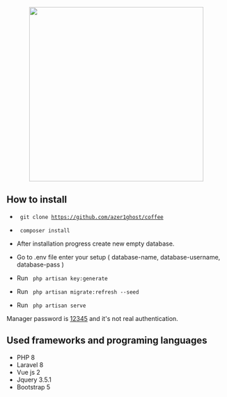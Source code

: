 <p align="center"><img src="https://i.pinimg.com/474x/17/8e/0b/178e0bf51df91c5e2568918a8135c383.jpg" width="400"></p>


## How to install

-  <code> git clone https://github.com/azer1ghost/coffee </code>
-  <code> composer install </code>

- After installation progress create new empty database.
- Go to .env file enter your setup ( database-name, database-username, database-pass )
- Run <code> php artisan key:generate </code>
- Run <code> php artisan migrate:refresh --seed </code>
- Run <code> php artisan serve </code>


Manager password is <u>12345</u> and it's not real authentication.


## Used frameworks and programing languages

- PHP 8 
- Laravel 8
- Vue js 2
- Jquery 3.5.1
- Bootstrap 5
